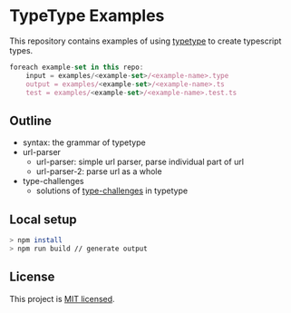 # TypeType Examples

This repository contains examples of using [typetype](https://github.com/mistlog/typetype) to create typescript types.

```ts
foreach example-set in this repo:
    input = examples/<example-set>/<example-name>.type
    output = examples/<example-set>/<example-name>.ts
    test = examples/<example-set>/<example-name>.test.ts
```

## Outline

* syntax: the grammar of typetype
* url-parser
    * url-parser: simple url parser, parse individual part of url
    * url-parser-2: parse url as a whole
* type-challenges
    * solutions of [type-challenges](https://github.com/type-challenges/type-challenges) in typetype



## Local setup

```bash
> npm install
> npm run build // generate output
```

## License

This project is [MIT licensed](https://github.com/mistlog/typetype-examples/blob/main/LICENSE).